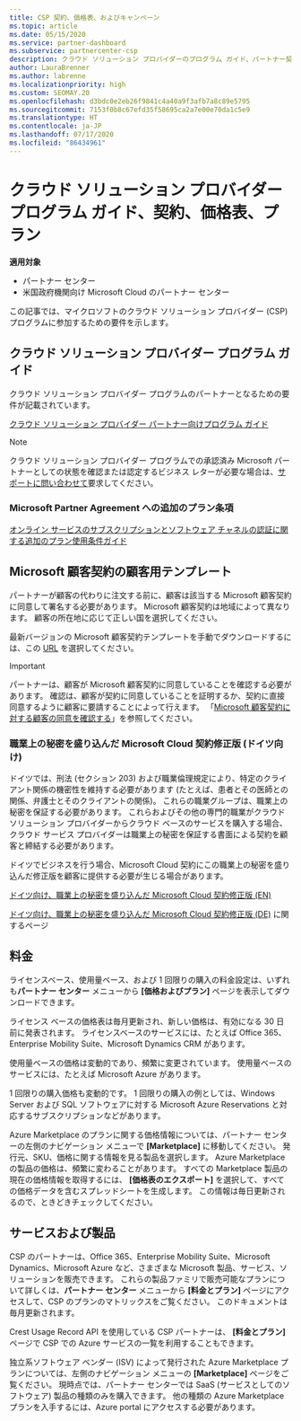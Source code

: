 ```yaml
---
title: CSP 契約、価格表、およびキャンペーン
ms.topic: article
ms.date: 05/15/2020
ms.service: partner-dashboard
ms.subservice: partnercenter-csp
description: クラウド ソリューション プロバイダーのプログラム ガイド、パートナー契約、顧客契約、料金表、プランへのリンクがあります。
author: LauraBrenner
ms.author: labrenne
ms.localizationpriority: high
ms.custom: SEOMAY.20
ms.openlocfilehash: d3bdc0e2eb26f9841c4a40a9f3afb7a8c89e5795
ms.sourcegitcommit: 7153f0b8c67efd35f58695ca2a7e00e70da1c5e9
ms.translationtype: HT
ms.contentlocale: ja-JP
ms.lasthandoff: 07/17/2020
ms.locfileid: "86434961"
---
```

# <a name="cloud-solution-provider-program-guide-agreements-price-lists-and-offers"></a>クラウド ソリューション プロバイダー プログラム ガイド、契約、価格表、プラン

**適用対象**

- パートナー センター
- 米国政府機関向け Microsoft Cloud のパートナー センター


この記事では、マイクロソフトのクラウド ソリューション プロバイダー (CSP) プログラムに参加するための要件を示します。

## <a name="cloud-solution-provider-program-guide"></a>クラウド ソリューション プロバイダー プログラム ガイド

クラウド ソリューション プロバイダー プログラムのパートナーとなるための要件が記載されています。

[クラウド ソリューション プロバイダー パートナー向けプログラム ガイド](https://go.microsoft.com/fwlink/p/?LinkId=617100)

>[!Note]
>クラウド ソリューション プロバイダー プログラムでの承認済み Microsoft パートナーとしての状態を確認または認定するビジネス レターが必要な場合は、[サポートに問い合わせて](https://partner.microsoft.com/pcv/servicerequests/create)要求してください。

### <a name="additional-offer-terms-to-the-microsoft-partner-agreement"></a>Microsoft Partner Agreement への追加のプラン条項

[オンライン サービスのサブスクリプションとソフトウェア チャネルの認証に関する追加のプラン使用条件ガイド](https://query.prod.cms.rt.microsoft.com/cms/api/am/binary/RE3NOo7)

## <a name="microsoft-customer-agreement-customer-templates"></a>Microsoft 顧客契約の顧客用テンプレート

パートナーが顧客の代わりに注文する前に、顧客は該当する Microsoft 顧客契約に同意して署名する必要があります。 Microsoft 顧客契約は地域によって異なります。 顧客の所在地に応じて正しい国を選択してください。

最新バージョンの Microsoft 顧客契約テンプレートを手動でダウンロードするには、この [URL](https://aka.ms/customeragreement) を選択してください。

>[!IMPORTANT]
>パートナーは、顧客が Microsoft 顧客契約に同意していることを確認する必要があります。 確認は、顧客が契約に同意していることを証明するか、契約に直接同意するように顧客に要請することによって行えます。 「[Microsoft 顧客契約に対する顧客の同意を確認する](confirm-customer-agreement.md)」を参照してください。

### <a name="professional-secrecy-amendment-to-the-microsoft-cloud-agreement-germany"></a>職業上の秘密を盛り込んだ Microsoft Cloud 契約修正版 (ドイツ向け)

ドイツでは、刑法 (セクション 203) および職業倫理規定により、特定のクライアント関係の機密性を維持する必要があります (たとえば、患者とその医師との関係、弁護士とそのクライアントの関係)。 これらの職業グループは、職業上の秘密を保証する必要があります。 これらおよびその他の専門的職業がクラウド ソリューション プロバイダーからクラウド ベースのサービスを購入する場合、クラウド サービス プロバイダーは職業上の秘密を保証する書面による契約を顧客と締結する必要があります。

ドイツでビジネスを行う場合、Microsoft Cloud 契約にこの職業上の秘密を盛り込んだ修正版を顧客に提供する必要が生じる場合があります。

[ドイツ向け、職業上の秘密を盛り込んだ Microsoft Cloud 契約修正版 (EN)](https://go.microsoft.com/fwlink/?linkid=2030827&clcid=0x409)

[ドイツ向け、職業上の秘密を盛り込んだ Microsoft Cloud 契約修正版 (DE)](https://go.microsoft.com/fwlink/?linkid=2030827&clcid=0x407) に関するページ

## <a name="pricing"></a>料金

ライセンスベース、使用量ベース、および 1 回限りの購入の料金設定は、いずれも**パートナー センター** メニューから **[価格およびプラン]** ページを表示してダウンロードできます。

ライセンス ベースの価格表は毎月更新され、新しい価格は、有効になる 30 日前に発表されます。 ライセンスベースのサービスには、たとえば Office 365、Enterprise Mobility Suite、Microsoft Dynamics CRM があります。 

使用量ベースの価格は変動的であり、頻繁に変更されています。 使用量ベースのサービスには、たとえば Microsoft Azure があります。

1 回限りの購入価格も変動的です。 1 回限りの購入の例としては、Windows Server および SQL ソフトウェアに対する Microsoft Azure Reservations と対応するサブスクリプションなどがあります。

Azure Marketplace のプランに関する価格情報については、パートナー センターの左側のナビゲーション メニューで **[Marketplace]** に移動してください。 発行元、SKU、価格に関する情報を見る製品を選択します。 Azure Marketplace の製品の価格は、頻繁に変わることがあります。 すべての Marketplace 製品の現在の価格情報を取得するには、 **[価格表のエクスポート]** を選択して、すべての価格データを含むスプレッドシートを生成します。 この情報は毎日更新されるので、ときどきチェックしてください。

## <a name="offers"></a>サービスおよび製品

CSP のパートナーは、Office 365、Enterprise Mobility Suite、Microsoft Dynamics、Microsoft Azure など、さまざまな Microsoft 製品、サービス、ソリューションを販売できます。 これらの製品ファミリで販売可能なプランについて詳しくは、**パートナー センター** メニューから **[料金とプラン]** ページにアクセスして、CSP のプランのマトリックスをご覧ください。 このドキュメントは毎月更新されます。

Crest Usage Record API を使用している CSP パートナーは、 **[料金とプラン]** ページで CSP での Azure サービスの一覧を利用することもできます。

独立系ソフトウェア ベンダー (ISV) によって発行された Azure Marketplace プランについては、左側のナビゲーション メニューの **[Marketplace]** ページをご覧ください。 現時点では、パートナー センターでは SaaS (サービスとしてのソフトウェア) 製品の種類のみを購入できます。 他の種類の Azure Marketplace プランを入手するには、Azure portal にアクセスする必要があります。
